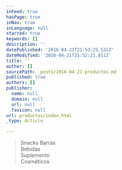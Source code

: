 ```yaml
---
inFeed: true
hasPage: true
inNav: true
inLanguage: null
starred: true
keywords: []
description: ''
datePublished: '2016-04-21T21:53:25.531Z'
dateModified: '2016-04-21T21:52:21.811Z'
title: ''
author: []
sourcePath: _posts/2016-04-21-productos.md
published: true
authors: []
publisher:
  name: null
  domain: null
  url: null
  favicon: null
url: productos/index.html
_type: Article

---
```

> Snacks Barras   
> Bebidas   
> Suplemento   
> Cosméticos